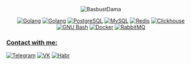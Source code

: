 <p align="center"><img src="http://github-profile-summary-cards.vercel.app/api/cards/profile-details?username=BasbustDama&theme=github_dark" alt="BasbustDama" /></p>

<p align="center">
    <a href="https://golang.org" target="_blank" rel="noreferrer"><img src="https://img.shields.io/badge/-Golang-09131b?style=for-the-badge&logo=go" alt="Golang" /></a>
    <a href="https://python.org" target="_blank" rel="noreferrer"><img src="https://img.shields.io/badge/-Python-09131b?style=for-the-badge&logo=python" alt="Golang" /></a>
    <a href="https://www.postgresql.org" target="_blank" rel="noreferrer"><img src="https://img.shields.io/badge/-Postgres-09131b?style=for-the-badge&logo=postgresql" alt="PostgreSQL" /></a>
    <a href="https://www.mysql.com/" target="_blank" rel="noreferrer"><img src="https://img.shields.io/badge/-MySQL-09131b?style=for-the-badge&logo=mysql" alt="MySQL" /></a>
    <a href="https://redis.io" target="_blank" rel="noreferrer"><img src="https://img.shields.io/badge/-Redis-09131b?style=for-the-badge&logo=redis" alt="Redis" /></a>
    <a href="https://www.clickhouse.com" target="_blank" rel="noreferrer"><img src="https://img.shields.io/badge/-Clickhouse-09131b?style=for-the-badge&logo=clickhouse" alt="Clickhouse" /></a>
    <a href="https://www.gnu.org/software/bash/" target="_blank" rel="noreferrer"><img src="https://img.shields.io/badge/-GNU_Bash-09131b?style=for-the-badge&logo=gnubash" alt="GNU Bash" /></a>
    <a href="https://www.docker.com/" target="_blank" rel="noreferrer"><img src="https://img.shields.io/badge/-Docker-09131b?style=for-the-badge&logo=docker" alt="Docker" /></a>
    <a href="https://www.rabbitmq.com" target="_blank" rel="noreferrer"><img src="https://img.shields.io/badge/-RabbitMQ-09131b?style=for-the-badge&logo=rabbitmq" alt="RabbitMQ" />
</p>

<h3 align="left">Contact with me:</h3>
<p align="left">
    <a href="https://t.me/basbustdama" target="_blank" rel="noreferrer"><img src="https://img.shields.io/badge/-Telegram-09131b?style=for-the-badge&logo=telegram" alt="Telegram" /></a>
    <a href="https://vk.com/basbustdama" target="_blank" rel="noreferrer"><img src="https://img.shields.io/badge/-VK-09131b?style=for-the-badge&logo=vk&logoColor=4C75A3" alt="VK" /></a>
    <a href="https://career.habr.com/basbustdama" target="_blank" rel="noreferrer"><img src="https://img.shields.io/badge/-Habr-09131b?style=for-the-badge&logo=habr" alt="Habr" /></a>
</p>
